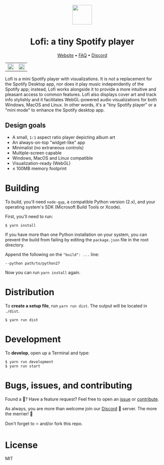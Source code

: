 <p align="center">
  <img height="64" src="https://raw.githubusercontent.com/dvx/lofi/master/icon.png">
</p>

<h1 align="center"><strong>Lofi: a tiny Spotify player</strong></h1>

<p align="center">
  <a target="_blank" href="https://www.lofi.rocks">Website</a> • <a target="_blank" href="https://www.lofi.rocks/help">FAQ</a> • <a target="_blank" href="https://discord.gg/YuH9UJk">Discord</a>
</p>

<table width="100%">
  <tr>
    <td width="50%"><img width="100%" src="https://www.lofi.rocks/images/min.jpg"></td>
    <td width="50%"><img width="100%" src="https://www.lofi.rocks/images/vis.gif"></td>
  </tr>
</table>

Lofi is a mini Spotify player with visualizations. It is _not_ a replacement for the Spotify Desktop app, nor does it play music independently of the Spotify app; instead, Lofi works alongside it to provide a more intuitive and pleasant access to common features. Lofi also displays cover art and track info stylishly and it facilitates WebGL-powered audio visualizations for both Windows, MacOS and Linux. In other words, it's a "tiny Spotify player" or a "mini mode" to enhance the Spotify desktop app.

## Design goals

- A small, `1:1` aspect ratio player depicting album art
- An always-on-top "widget-like" app
- Minimalist (no extraneous controls)
- Multiple-screen capable
- Windows, MacOS and Linux compatible
- Visualization-ready (WebGL)
- ≤ 100MB memory footprint

# Building

To build, you'll need `node-gyp`, a compatible Python version (2.x), and your operating system's SDK (Microsoft Build Tools or Xcode).

First, you'll need to run:

```
$ yarn install
```

If you have more than one Python installation on your system, you can prevent the build from failing by editing the `package.json` file in the root directory.

Append the following on the `"build": ...` line:

```
--python path/to/python27
```

Now you can run `yarn install` again.

# Distribution

To **create a setup file**, run `yarn run dist`. The output will be located in `./dist`.

```
$ yarn run dist
```

# Development

To **develop**, open up a Terminal and type:

```
$ yarn run development
$ yarn run start
```

# Bugs, issues, and contributing

Found a 🐛? Have a feature request? Feel free to open an [issue](https://github.com/dvx/lofi/issues) or [contribute](https://github.com/dvx/lofi).

As always, you are more than welcome join our [Discord](https://discord.gg/YuH9UJk) 🎤 server. The more the merrier! 🎉

Don't forget to ⭐ and/or fork this repo.

# License

MIT
